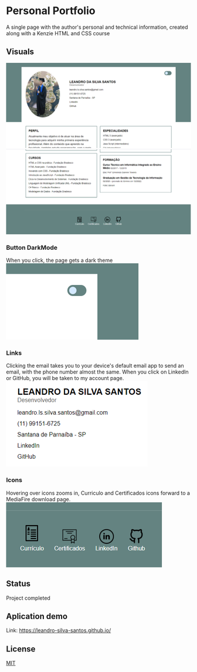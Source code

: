 # Personal Portfolio
A single page with the author's personal and technical information, created along with a Kenzie HTML and CSS course

## Visuals
![alt text](img/screenshot1.png)
![alt text](img/screenshot2.png)

### Button DarkMode
When you click, the page gets a dark theme
![alt text](img/screenshot3.png)

### Links
Clicking the email takes you to your device's default email app to send an email, with the phone number almost the same. When you click on LinkedIn or GitHub, you will be taken to my account page.
![alt text](img/screenshot4.png)

### Icons
Hovering over icons zooms in, Curriculo and Certificados icons forward to a MediaFire download page.
![alt text](img/screenshot5.png)

## Status
Project completed

## Aplication demo
Link: https://leandro-silva-santos.github.io/

## License
[MIT](https://choosealicense.com/licenses/mit/)